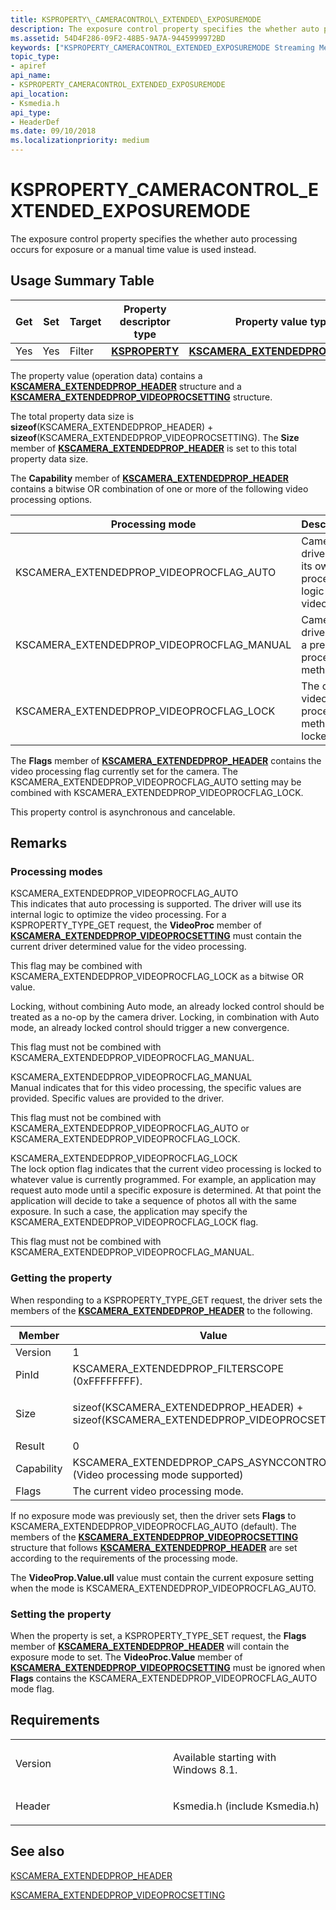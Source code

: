 ```yaml
---
title: KSPROPERTY\_CAMERACONTROL\_EXTENDED\_EXPOSUREMODE
description: The exposure control property specifies the whether auto processing occurs for exposure or a manual time value is used instead.
ms.assetid: 54D4F286-09F2-48B5-9A7A-9445999972BD
keywords: ["KSPROPERTY_CAMERACONTROL_EXTENDED_EXPOSUREMODE Streaming Media Devices"]
topic_type:
- apiref
api_name:
- KSPROPERTY_CAMERACONTROL_EXTENDED_EXPOSUREMODE
api_location:
- Ksmedia.h
api_type:
- HeaderDef
ms.date: 09/10/2018
ms.localizationpriority: medium
---
```


# KSPROPERTY\_CAMERACONTROL\_EXTENDED\_EXPOSUREMODE

The exposure control property specifies the whether auto processing occurs for exposure or a manual time value is used instead.

## Usage Summary Table

| Get | Set | Target | Property descriptor type | Property value type |
|---|---|---|---|---|
| Yes | Yes | Filter | [**KSPROPERTY** ](https://docs.microsoft.com/windows-hardware/drivers/ddi/ks/ns-ks-ksidentifier) | [**KSCAMERA_EXTENDEDPROP_HEADER**](https://docs.microsoft.com/windows-hardware/drivers/ddi/ksmedia/ns-ksmedia-tagkscamera_extendedprop_header) |

The property value (operation data) contains a [**KSCAMERA\_EXTENDEDPROP\_HEADER**](https://docs.microsoft.com/windows-hardware/drivers/ddi/ksmedia/ns-ksmedia-tagkscamera_extendedprop_header) structure and a [**KSCAMERA\_EXTENDEDPROP\_VIDEOPROCSETTING**](https://docs.microsoft.com/windows-hardware/drivers/ddi/ksmedia/ns-ksmedia-tagkscamera_extendedprop_videoprocsetting) structure.

The total property data size is **sizeof**(KSCAMERA\_EXTENDEDPROP\_HEADER) + **sizeof**(KSCAMERA\_EXTENDEDPROP\_VIDEOPROCSETTING). The **Size** member of [**KSCAMERA\_EXTENDEDPROP\_HEADER**](https://docs.microsoft.com/windows-hardware/drivers/ddi/ksmedia/ns-ksmedia-tagkscamera_extendedprop_header) is set to this total property data size.

The **Capability** member of [**KSCAMERA\_EXTENDEDPROP\_HEADER**](https://docs.microsoft.com/windows-hardware/drivers/ddi/ksmedia/ns-ksmedia-tagkscamera_extendedprop_header) contains a bitwise OR combination of one or more of the following video processing options.

| Processing mode                               | Description                                                                  |
|-----------------------------------------------|------------------------------------------------------------------------------|
| KSCAMERA\_EXTENDEDPROP\_VIDEOPROCFLAG\_AUTO   | Camera driver uses its own processing logic for video.                       |
| KSCAMERA\_EXTENDEDPROP\_VIDEOPROCFLAG\_MANUAL | Camera driver uses a preset processing method.                               |
| KSCAMERA\_EXTENDEDPROP\_VIDEOPROCFLAG\_LOCK   | The current video processing method is locked.                               |

 

The **Flags** member of [**KSCAMERA\_EXTENDEDPROP\_HEADER**](https://docs.microsoft.com/windows-hardware/drivers/ddi/ksmedia/ns-ksmedia-tagkscamera_extendedprop_header) contains the video processing flag currently set for the camera. The KSCAMERA\_EXTENDEDPROP\_VIDEOPROCFLAG\_AUTO setting may be combined with KSCAMERA\_EXTENDEDPROP\_VIDEOPROCFLAG\_LOCK.

This property control is asynchronous and cancelable.

## Remarks

### Processing modes

<span id="KSCAMERA_EXTENDEDPROP_VIDEOPROCFLAG_AUTO"></span><span id="kscamera_extendedprop_videoprocflag_auto"></span>KSCAMERA\_EXTENDEDPROP\_VIDEOPROCFLAG\_AUTO  
This indicates that auto processing is supported. The driver will use its internal logic to optimize the video processing. For a KSPROPERTY\_TYPE\_GET request, the **VideoProc** member of [**KSCAMERA\_EXTENDEDPROP\_VIDEOPROCSETTING**](https://docs.microsoft.com/windows-hardware/drivers/ddi/ksmedia/ns-ksmedia-tagkscamera_extendedprop_videoprocsetting) must contain the current driver determined value for the video processing.

This flag may be combined with KSCAMERA\_EXTENDEDPROP\_VIDEOPROCFLAG\_LOCK as a bitwise OR value.

Locking, without combining Auto mode, an already locked control should be treated as a no-op by the camera driver. Locking, in combination with Auto mode, an already locked control should trigger a new convergence.

This flag must not be combined with KSCAMERA\_EXTENDEDPROP\_VIDEOPROCFLAG\_MANUAL.

<span id="KSCAMERA_EXTENDEDPROP_VIDEOPROCFLAG_MANUAL"></span><span id="kscamera_extendedprop_videoprocflag_manual"></span>KSCAMERA\_EXTENDEDPROP\_VIDEOPROCFLAG\_MANUAL  
Manual indicates that for this video processing, the specific values are provided. Specific values are provided to the driver.

This flag must not be combined with KSCAMERA\_EXTENDEDPROP\_VIDEOPROCFLAG\_AUTO or KSCAMERA\_EXTENDEDPROP\_VIDEOPROCFLAG\_LOCK.

<span id="KSCAMERA_EXTENDEDPROP_VIDEOPROCFLAG_LOCK"></span><span id="kscamera_extendedprop_videoprocflag_lock"></span>KSCAMERA\_EXTENDEDPROP\_VIDEOPROCFLAG\_LOCK  
The lock option flag indicates that the current video processing is locked to whatever value is currently programmed. For example, an application may request auto mode until a specific exposure is determined. At that point the application will decide to take a sequence of photos all with the same exposure. In such a case, the application may specify the KSCAMERA\_EXTENDEDPROP\_VIDEOPROCFLAG\_LOCK flag. 

This flag must not be combined with KSCAMERA\_EXTENDEDPROP\_VIDEOPROCFLAG\_MANUAL.

### Getting the property

When responding to a KSPROPERTY\_TYPE\_GET request, the driver sets the members of the [**KSCAMERA\_EXTENDEDPROP\_HEADER**](https://docs.microsoft.com/windows-hardware/drivers/ddi/ksmedia/ns-ksmedia-tagkscamera_extendedprop_header) to the following.

<table>
<colgroup>
<col width="50%" />
<col width="50%" />
</colgroup>
<thead>
<tr class="header">
<th>Member</th>
<th>Value</th>
</tr>
</thead>
<tbody>
<tr class="odd">
<td>Version</td>
<td>1</td>
</tr>
<tr class="even">
<td>PinId</td>
<td>KSCAMERA_EXTENDEDPROP_FILTERSCOPE (0xFFFFFFFF).</td>
</tr>
<tr class="odd">
<td>Size</td>
<td><p>sizeof(KSCAMERA_EXTENDEDPROP_HEADER) + sizeof(KSCAMERA_EXTENDEDPROP_VIDEOPROCSETTING)</p></td>
</tr>
<tr class="even">
<td>Result</td>
<td>0</td>
</tr>
<tr class="odd">
<td>Capability</td>
<td>KSCAMERA_EXTENDEDPROP_CAPS_ASYNCCONTROL | (Video processing mode supported)</td>
</tr>
<tr class="even">
<td>Flags</td>
<td>The current video processing mode.</td>
</tr>
</tbody>
</table>

 

If no exposure mode was previously set, then the driver sets **Flags** to KSCAMERA\_EXTENDEDPROP\_VIDEOPROCFLAG\_AUTO (default). The members of the [**KSCAMERA\_EXTENDEDPROP\_VIDEOPROCSETTING**](https://docs.microsoft.com/windows-hardware/drivers/ddi/ksmedia/ns-ksmedia-tagkscamera_extendedprop_videoprocsetting) structure that follows [**KSCAMERA\_EXTENDEDPROP\_HEADER**](https://docs.microsoft.com/windows-hardware/drivers/ddi/ksmedia/ns-ksmedia-tagkscamera_extendedprop_header) are set according to the requirements of the processing mode.

The **VideoProp.Value.ull** value must contain the current exposure setting when the mode is KSCAMERA\_EXTENDEDPROP\_VIDEOPROCFLAG\_AUTO.

### Setting the property

When the property is set, a KSPROPERTY\_TYPE\_SET request, the **Flags** member of [**KSCAMERA\_EXTENDEDPROP\_HEADER**](https://docs.microsoft.com/windows-hardware/drivers/ddi/ksmedia/ns-ksmedia-tagkscamera_extendedprop_header) will contain the exposure mode to set. The **VideoProc.Value** member of [**KSCAMERA\_EXTENDEDPROP\_VIDEOPROCSETTING**](https://docs.microsoft.com/windows-hardware/drivers/ddi/ksmedia/ns-ksmedia-tagkscamera_extendedprop_videoprocsetting) must be ignored when **Flags** contains the KSCAMERA\_EXTENDEDPROP\_VIDEOPROCFLAG\_AUTO mode flag.

## Requirements

<table>
<colgroup>
<col width="50%" />
<col width="50%" />
</colgroup>
<tbody>
<tr>
<td><p>Version</p></td>
<td><p>Available starting with Windows 8.1.</p></td>
</tr>
<tr>
<td><p>Header</p></td>
<td>Ksmedia.h (include Ksmedia.h)</td>
</tr>
</tbody>
</table>

## See also

[KSCAMERA\_EXTENDEDPROP\_HEADER](https://docs.microsoft.com/windows-hardware/drivers/ddi/ksmedia/ns-ksmedia-tagkscamera_extendedprop_header)

[KSCAMERA\_EXTENDEDPROP\_VIDEOPROCSETTING](https://docs.microsoft.com/windows-hardware/drivers/ddi/ksmedia/ns-ksmedia-tagkscamera_extendedprop_videoprocsetting)
